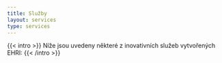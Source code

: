 ```yaml
---
title: Služby
layout: services
type: services
---
```


{{< intro >}}
Níže jsou uvedeny některé z inovativních služeb vytvořených EHRI:
{{< /intro >}}
